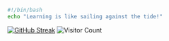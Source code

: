 ```bash

#!/bin/bash
echo "Learning is like sailing against the tide!"

```

[![GitHub Streak](https://github-readme-streak-stats.herokuapp.com?user=JiuBanA1&hide_border=%E7%9C%9F&border_radius=4.3)](https://git.io/streak-stats)
![Visitor Count](https://profile-counter.glitch.me/JiuBanA1/count.svg)
